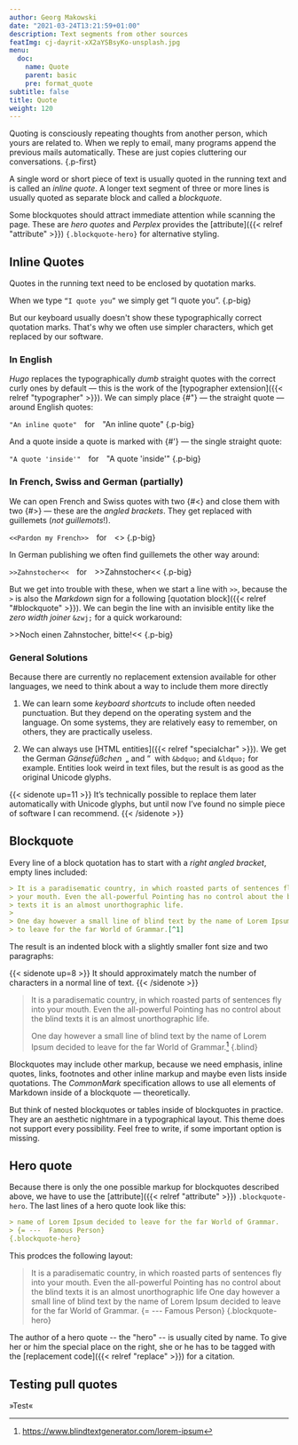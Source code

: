 ```yaml
---
author: Georg Makowski
date: "2021-03-24T13:21:59+01:00"
description: Text segments from other sources
featImg: cj-dayrit-xX2aYSBsyKo-unsplash.jpg
menu:
  doc:
    name: Quote
    parent: basic
    pre: format_quote
subtitle: false
title: Quote
weight: 120
---
```


Quoting is consciously repeating thoughts from another person, which yours are related to. When we reply to email, many programs append the previous mails automatically. These are just copies cluttering our conversations.
{.p-first} <!--more-->

A single word or short piece of text is usually quoted in the running text and is called an _inline quote_. A longer text segment of three or more lines is usually quoted as separate block and called a _blockquote_.

Some blockquotes should attract immediate attention while scanning the page. These are _hero quotes_ and _Perplex_ provides the [attribute]({{< relref "attribute" >}}) `{.blockquote-hero}` for alternative styling.

## Inline Quotes

Quotes in the running text need to be enclosed by quotation marks.

When we type `“I quote you”` we simply get “I quote you”.
{.p-big}

But our keyboard usually doesn't show these typographically correct quotation marks. That's why we often use simpler characters, which get replaced by our software.

### In English

_Hugo_ replaces the typographically _dumb_ straight quotes with the correct curly ones by default — this is the work of the  [typographer extension]({{< relref "typographer" >}}). We can simply place {#"} — the straight quote — around English quotes:

`"An inline quote"`&emsp;for&emsp;"An inline quote"
{.p-big}

And a quote inside a quote is marked with {#\'} — the single straight quote:

`"A quote 'inside'"`&emsp;for&emsp;"A quote 'inside'"
{.p-big}

### In French, Swiss and German (partially)

We can open French and Swiss quotes with two {#<} and close them with two {#>} — these are the _angled brackets_. They get replaced with guillemets (_not guillemots_!).

`<<Pardon my French>>`&emsp;for&emsp;<<Pardon my French>>
{.p-big}

In German publishing we often find guillemets the other way around:

`>>Zahnstocher<<`&emsp;for&emsp;>>Zahnstocher<<
{.p-big}

But we get into trouble with these, when we start a line with `>>`, because the `>` is also the _Markdown_ sign for a following [quotation block]({{< relref "#blockquote" >}}). We can begin the line with an invisible entity like the _zero width joiner_ `&zwj;` for a quick workaround:

&zwj;>>Noch einen Zahnstocher, bitte!<<
{.p-big}

### General Solutions

Because there are currently no replacement extension available for other languages, we need to think about a way to include them more directly

1. We can learn some _keyboard shortcuts_ to include often needed punctuation. But they depend on the operating system and the language. On some systems, they are relatively easy to remember, on others, they are practically useless.

2. We can always use [HTML entities]({{< relref "specialchar" >}}). We get the German _Gänsefüßchen_&ensp;&bdquo;&nbsp;and&nbsp;&ldquo;&nbsp; with `&bdquo;` and `&ldquo;` for example. Entities look weird in text files, but the result is as good as the original Unicode glyphs.

{{< sidenote up=11 >}}
It’s technically possible to replace them later automatically with Unicode glyphs, but until now I’ve found no simple piece of software I can recommend.
{{< /sidenote >}}

## Blockquote

Every line of a block quotation has to start with a _right angled bracket_, empty lines  included:

```md
> It is a paradisematic country, in which roasted parts of sentences fly into
> your mouth. Even the all-powerful Pointing has no control about the blind
> texts it is an almost unorthographic life.
>
> One day however a small line of blind text by the name of Lorem Ipsum decided
> to leave for the far World of Grammar.[^1]
```

The result is an indented block with a slightly smaller font size and two paragraphs:

{{< sidenote up=8 >}}
It should approximately match the number of characters in a normal line of text.
{{< /sidenote >}}

> It is a paradisematic country, in which roasted parts of sentences fly into your mouth. Even the all-powerful Pointing has no control about the blind texts it is an almost unorthographic life.
>
> One day however a small line of blind text by the name of Lorem Ipsum decided to leave for the far World of Grammar.[^1]
{.blind}

Blockquotes may include other markup, because we need emphasis, inline quotes, links, footnotes and other inline markup and maybe even lists inside quotations. The _CommonMark_ specification allows to use all elements of Markdown inside of a blockquote — theoretically.

But think of nested blockquotes or tables inside of blockquotes in practice. They are an aesthetic nightmare in a typographical layout. This theme does not support every possibility. Feel free to write, if some important option is missing.

## Hero quote

Because there is only the one possible markup for blockquotes described above, we have to use the [attribute]({{< relref "attribute" >}}) `.blockquote-hero`. The last lines of a hero quote look like this:

```md
> name of Lorem Ipsum decided to leave for the far World of Grammar.
> {= ---  Famous Person}
{.blockquote-hero}
```

This prodces the following layout:
> It is a paradisematic country, in which roasted parts of sentences fly into your mouth. Even the all-powerful Pointing has no control about the blind texts it is an almost unorthographic life One day however a small line of blind text by the name of Lorem Ipsum decided to leave for the far World of Grammar.
> {= ---  Famous Person}
{.blockquote-hero}

The author of a hero quote -- the "hero" -- is usually cited by name. To give her or him the special place on the right, she or he has to be tagged with the [replacement code]({{< relref "replace" >}}) for a citation.

## Testing pull quotes

»Test«

[^1]: https://www.blindtextgenerator.com/lorem-ipsum
